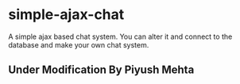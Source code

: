 simple-ajax-chat
================

A simple ajax based chat system. You can alter it and connect to the database and make your own chat system.

## Under Modification By Piyush Mehta
